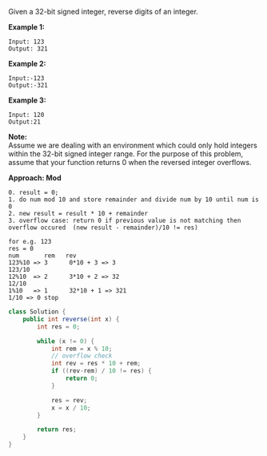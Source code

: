 Given a 32-bit signed integer, reverse digits of an integer.

**Example 1:**

```
Input: 123
Output: 321
```

**Example 2:**

```
Input:-123
Output:-321
```

**Example 3:**

```
Input: 120
Output:21
```

**Note:**  
Assume we are dealing with an environment which could only hold integers within the 32-bit signed integer range. For the purpose of this problem, assume that your function returns 0 when the reversed integer overflows.

**Approach: Mod**

```
0. result = 0;
1. do num mod 10 and store remainder and divide num by 10 until num is 0
2. new result = result * 10 + remainder   
3. overflow case: return 0 if previous value is not matching then overflow occured  (new result - remainder)/10 != res)

for e.g. 123
res = 0
num       rem   rev                    
123%10 => 3      0*10 + 3 => 3 
123/10    
12%10  => 2      3*10 + 2 => 32
12/10
1%10   => 1      32*10 + 1 => 321 
1/10 => 0 stop
```

```java
class Solution {
    public int reverse(int x) {
        int res = 0;

        while (x != 0) {
            int rem = x % 10;
            // overflow check
            int rev = res * 10 + rem;
            if ((rev-rem) / 10 != res) {
                return 0;
            }

            res = rev;
            x = x / 10;
        }

        return res;
    }
}
```



